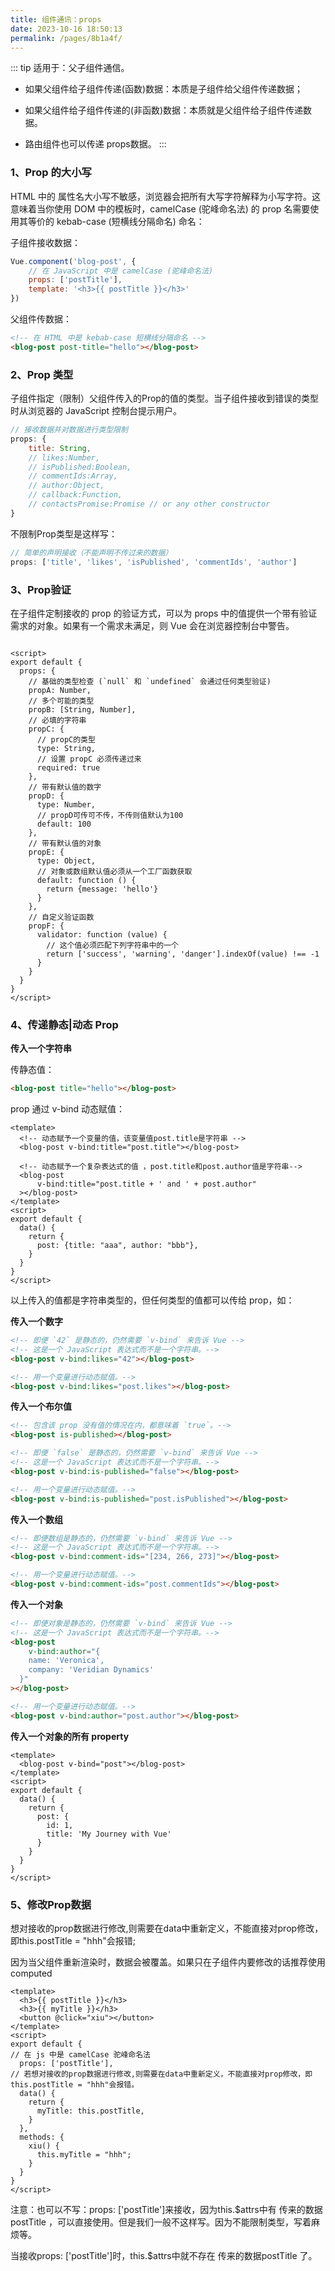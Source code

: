 ```yaml
---
title: 组件通讯：props 
date: 2023-10-16 18:50:13 
permalink: /pages/8b1a4f/
---
```

::: tip 适用于：父子组件通信。

- 如果父组件给子组件传递(函数)数据：本质是子组件给父组件传递数据；

- 如果父组件给子组件传递的(非函数)数据：本质就是父组件给子组件传递数据。

- 路由组件也可以传递 props数据。
  :::

### 1、Prop 的大小写

HTML 中的 属性名大小写不敏感，浏览器会把所有大写字符解释为小写字符。这意味着当你使用 DOM 中的模板时，camelCase (驼峰命名法) 的 prop 名需要使用其等价的 kebab-case (短横线分隔命名) 命名：

子组件接收数据：

```javascript
Vue.component('blog-post', {
    // 在 JavaScript 中是 camelCase (驼峰命名法)
    props: ['postTitle'],
    template: '<h3>{{ postTitle }}</h3>'
})
```

父组件传数据：

```html
<!-- 在 HTML 中是 kebab-case 短横线分隔命名 -->
<blog-post post-title="hello"></blog-post>
```

### 2、Prop 类型

子组件指定（限制）父组件传入的Prop的值的类型。当子组件接收到错误的类型时从浏览器的 JavaScript 控制台提示用户。

```javascript
// 接收数据并对数据进行类型限制
props: {
    title: String,
    // likes:Number,
    // isPublished:Boolean,
    // commentIds:Array,
    // author:Object,
    // callback:Function,
    // contactsPromise:Promise // or any other constructor
}
```

不限制Prop类型是这样写：

```javascript
// 简单的声明接收（不能声明不传过来的数据）
props: ['title', 'likes', 'isPublished', 'commentIds', 'author']
```

### 3、Prop验证

在子组件定制接收的 prop 的验证方式，可以为 props 中的值提供一个带有验证需求的对象。如果有一个需求未满足，则 Vue 会在浏览器控制台中警告。

```vue

<script>
export default {
  props: {
    // 基础的类型检查 (`null` 和 `undefined` 会通过任何类型验证)
    propA: Number,
    // 多个可能的类型
    propB: [String, Number],
    // 必填的字符串
    propC: {
      // propC的类型
      type: String,
      // 设置 propC 必须传递过来   
      required: true
    },
    // 带有默认值的数字
    propD: {
      type: Number,
      // propD可传可不传，不传则值默认为100
      default: 100
    },
    // 带有默认值的对象
    propE: {
      type: Object,
      // 对象或数组默认值必须从一个工厂函数获取
      default: function () {
        return {message: 'hello'}
      }
    },
    // 自定义验证函数
    propF: {
      validator: function (value) {
        // 这个值必须匹配下列字符串中的一个
        return ['success', 'warning', 'danger'].indexOf(value) !== -1
      }
    }
  }
}
</script>
```

### 4、传递静态|动态 Prop

**传入一个字符串**

传静态值：

```html
<blog-post title="hello"></blog-post>
```

prop 通过 v-bind 动态赋值：
```vue
<template>
  <!-- 动态赋予一个变量的值，该变量值post.title是字符串 -->
  <blog-post v-bind:title="post.title"></blog-post>

  <!-- 动态赋予一个复杂表达式的值 ，post.title和post.author值是字符串-->
  <blog-post
      v-bind:title="post.title + ' and ' + post.author"
  ></blog-post>
</template>
<script>
export default {
  data() {
    return {
      post: {title: "aaa", author: "bbb"},
    }
  }
}
</script>
```

以上传入的值都是字符串类型的，但任何类型的值都可以传给 prop，如：

**传入一个数字**

```html
<!-- 即便 `42` 是静态的，仍然需要 `v-bind` 来告诉 Vue -->
<!-- 这是一个 JavaScript 表达式而不是一个字符串。-->
<blog-post v-bind:likes="42"></blog-post>

<!-- 用一个变量进行动态赋值。-->
<blog-post v-bind:likes="post.likes"></blog-post>
```

**传入一个布尔值**

```html
<!-- 包含该 prop 没有值的情况在内，都意味着 `true`。-->
<blog-post is-published></blog-post>

<!-- 即便 `false` 是静态的，仍然需要 `v-bind` 来告诉 Vue -->
<!-- 这是一个 JavaScript 表达式而不是一个字符串。-->
<blog-post v-bind:is-published="false"></blog-post>

<!-- 用一个变量进行动态赋值。-->
<blog-post v-bind:is-published="post.isPublished"></blog-post>
```

**传入一个数组**

```html
<!-- 即便数组是静态的，仍然需要 `v-bind` 来告诉 Vue -->
<!-- 这是一个 JavaScript 表达式而不是一个字符串。-->
<blog-post v-bind:comment-ids="[234, 266, 273]"></blog-post>

<!-- 用一个变量进行动态赋值。-->
<blog-post v-bind:comment-ids="post.commentIds"></blog-post>
```

**传入一个对象**

```html
<!-- 即便对象是静态的，仍然需要 `v-bind` 来告诉 Vue -->
<!-- 这是一个 JavaScript 表达式而不是一个字符串。-->
<blog-post
    v-bind:author="{
    name: 'Veronica',
    company: 'Veridian Dynamics'
  }"
></blog-post>

<!-- 用一个变量进行动态赋值。-->
<blog-post v-bind:author="post.author"></blog-post>
```

**传入一个对象的所有 property**

```vue
<template>
  <blog-post v-bind="post"></blog-post>
</template>
<script>
export default {
  data() {
    return {
      post: {
        id: 1,
        title: 'My Journey with Vue'
      }
    }
  }
}
</script>
```

### 5、修改Prop数据

想对接收的prop数据进行修改,则需要在data中重新定义，不能直接对prop修改，即this.postTitle = "hhh"会报错;

因为当父组件重新渲染时，数据会被覆盖。如果只在子组件内要修改的话推荐使用 computed
```vue
<template>
  <h3>{{ postTitle }}</h3>
  <h3>{{ myTitle }}</h3>
  <button @click="xiu"></button>
</template>
<script>
export default {
// 在 js 中是 camelCase 驼峰命名法
  props: ['postTitle'],
// 若想对接收的prop数据进行修改,则需要在data中重新定义，不能直接对prop修改，即this.postTitle = "hhh"会报错。
  data() {
    return {
      myTitle: this.postTitle,
    }
  },
  methods: {
    xiu() {
      this.myTitle = "hhh";
    }
  }
}
</script>
```

注意：也可以不写：props: ['postTitle']来接收，因为this.$attrs中有 传来的数据postTitle ，可以直接使用。但是我们一般不这样写。因为不能限制类型，写着麻烦等。

当接收props: ['postTitle']时，this.$attrs中就不存在 传来的数据postTitle 了。

